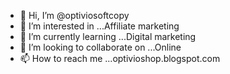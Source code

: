 - 👋 Hi, I’m @optiviosoftcopy
- 👀 I’m interested in ...Affiliate marketing
- 🌱 I’m currently learning ...Digital marketing
- 💞️ I’m looking to collaborate on ...Online
- 📫 How to reach me ...optivioshop.blogspot.com

<!---
optiviosoftcopy/optiviosoftcopy is a ✨ special ✨ repository because its `README.md` (this file) appears on your GitHub profile.
You can click the Preview link to take a look at your changes.
--->
